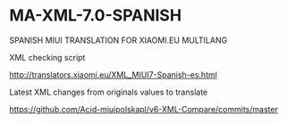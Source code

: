 # MA-XML-7.0-SPANISH
SPANISH MIUI TRANSLATION FOR XIAOMI.EU MULTILANG

XML checking script

http://translators.xiaomi.eu/XML_MIUI7-Spanish-es.html

Latest XML changes from originals values to translate

https://github.com/Acid-miuipolskapl/v6-XML-Compare/commits/master
